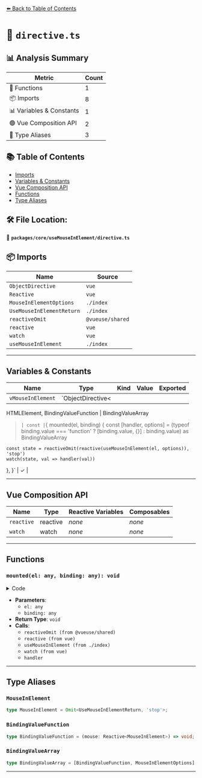 [⬅️ Back to Table of Contents](../../../index.md)

# 📄 `directive.ts`

## 📊 Analysis Summary

| Metric | Count |
|--------|-------|
| 🔧 Functions | 1 |
| 📦 Imports | 8 |
| 📊 Variables & Constants | 1 |
| 🟢 Vue Composition API | 2 |
| 📑 Type Aliases | 3 |

## 📚 Table of Contents

- [Imports](#imports)
- [Variables & Constants](#variables-constants)
- [Vue Composition API](#vue-composition-api)
- [Functions](#functions)
- [Type Aliases](#type-aliases)

## 🛠️ File Location:
📂 **`packages/core/useMouseInElement/directive.ts`**

## 📦 Imports

| Name | Source |
|------|--------|
| `ObjectDirective` | `vue` |
| `Reactive` | `vue` |
| `MouseInElementOptions` | `./index` |
| `UseMouseInElementReturn` | `./index` |
| `reactiveOmit` | `@vueuse/shared` |
| `reactive` | `vue` |
| `watch` | `vue` |
| `useMouseInElement` | `./index` |


---

## Variables & Constants

| Name | Type | Kind | Value | Exported |
|------|------|------|-------|----------|
| `vMouseInElement` | `ObjectDirective<
  HTMLElement,
  BindingValueFunction | BindingValueArray
>` | const | `{
  mounted(el, binding) {
    const [handler, options] = (typeof binding.value === 'function' ? [binding.value, {}] : binding.value) as BindingValueArray

    const state = reactiveOmit(reactive(useMouseInElement(el, options)), 'stop')
    watch(state, val => handler(val))
  },
}` | ✓ |


---

## Vue Composition API

| Name | Type | Reactive Variables | Composables |
|------|------|-------------------|-------------|
| `reactive` | reactive | *none* | *none* |
| `watch` | watch | *none* | *none* |


---

## Functions

### `mounted(el: any, binding: any): void`

<details><summary>Code</summary>

```ts
mounted(el, binding) {
    const [handler, options] = (typeof binding.value === 'function' ? [binding.value, {}] : binding.value) as BindingValueArray

    const state = reactiveOmit(reactive(useMouseInElement(el, options)), 'stop')
    watch(state, val => handler(val))
  }
```
</details>

- **Parameters**:
  - `el: any`
  - `binding: any`
- **Return Type**: `void`
- **Calls**:
  - `reactiveOmit (from @vueuse/shared)`
  - `reactive (from vue)`
  - `useMouseInElement (from ./index)`
  - `watch (from vue)`
  - `handler`

---

## Type Aliases

### `MouseInElement`

```ts
type MouseInElement = Omit<UseMouseInElementReturn, 'stop'>;
```

### `BindingValueFunction`

```ts
type BindingValueFunction = (mouse: Reactive<MouseInElement>) => void;
```

### `BindingValueArray`

```ts
type BindingValueArray = [BindingValueFunction, MouseInElementOptions];
```


---